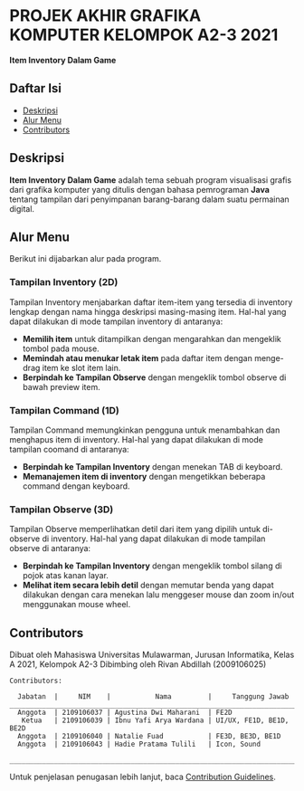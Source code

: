 
# PROJEK AKHIR GRAFIKA KOMPUTER KELOMPOK A2-3 2021
**Item Inventory Dalam Game**

## Daftar Isi
* [Deskripsi](#deskripsi)
* [Alur Menu](#alur-menu)
* [Contributors](#contributors)

## Deskripsi
**Item Inventory Dalam Game** adalah tema sebuah program visualisasi grafis dari grafika komputer yang ditulis dengan bahasa pemrograman **Java** tentang tampilan dari penyimpanan barang-barang dalam suatu permainan digital.

 
## Alur Menu
Berikut ini dijabarkan alur pada program.
    
 ### Tampilan Inventory (2D)
Tampilan Inventory menjabarkan daftar item-item yang tersedia di inventory lengkap dengan nama hingga deskripsi masing-masing item.
Hal-hal yang dapat dilakukan di mode tampilan inventory di antaranya:
* **Memilih item** untuk ditampilkan dengan mengarahkan dan mengeklik tombol pada mouse.
* **Memindah atau menukar letak item** pada daftar item dengan menge-drag item ke slot item lain.
* **Berpindah ke Tampilan Observe** dengan mengeklik tombol observe di bawah preview item.

  
### Tampilan Command (1D)
Tampilan Command memungkinkan pengguna untuk menambahkan dan menghapus item di inventory.
Hal-hal yang dapat dilakukan di mode tampilan coomand di antaranya:
* **Berpindah ke Tampilan Inventory** dengan menekan TAB di keyboard.  
* **Memanajemen item di inventory** dengan mengetikkan beberapa command dengan keyboard.  


  
### Tampilan Observe (3D)
Tampilan Observe memperlihatkan detil dari item yang dipilih untuk di-observe di inventory.
Hal-hal yang dapat dilakukan di mode tampilan observe di antaranya:
* **Berpindah ke Tampilan Inventory** dengan mengeklik tombol silang di pojok atas kanan layar.
* **Melihat item secara lebih detil** dengan memutar benda yang dapat dilakukan dengan cara menekan lalu menggeser mouse dan zoom in/out menggunakan mouse wheel.


## Contributors
Dibuat oleh Mahasiswa Universitas Mulawarman, Jurusan Informatika, Kelas A 2021, Kelompok A2-3
Dibimbing oleh Rivan Abdillah (2009106025)
```
Contributors:
 
  Jabatan  |     NIM    |           Nama         |     Tanggung Jawab
__________________________________________________________________________
  Anggota  | 2109106037 | Agustina Dwi Maharani  | FE2D
   Ketua   | 2109106039 | Ibnu Yafi Arya Wardana | UI/UX, FE1D, BE1D, BE2D
  Anggota  | 2109106040 | Natalie Fuad           | FE3D, BE3D, BE1D
  Anggota  | 2109106043 | Hadie Pratama Tulili 	 | Icon, Sound
 __________________________________________________________________________
```
Untuk penjelasan penugasan lebih lanjut, baca [Contribution Guidelines](CONTRIBUTING.md/#penjelasan-tugas).
